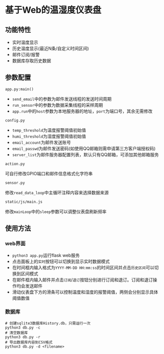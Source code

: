 # 基于Web的温湿度仪表盘

## 功能特性

- 实时温度显示
- 历史温度显示(最近N条/自定义时间区间)
- 邮件订阅/报警
- 数据库存取历史数据

## 参数配置

`app.py:main()`

- `send_email`中的参数为邮件发送线程的发送时间周期
- `run_sensor`中的参数为数据采集线程的采样周期
- `app.run`中的`host`参数为本地服务器的地址，`port`为端口号，其余无需修改

`config.py`

- `temp_threshold`为温度报警阈值初始值
- `humi_threshold`为湿度报警阈值初始值
- `email_account`为邮件发送账号
- `email_passwd`为邮件发送密码(如使用QQ邮箱则需申请第三方客户端授权码)
- `server_list`为邮件服务器配置列表，默认只有QQ邮箱，可添加其他邮箱服务

`action.py`

可自行修改GPIO端口和邮件信息格式化字符串

`sensor.py`

修改`read_data_loop`中主循环注释内容来选择数据来源

`static/js/main.js`

修改`mainLoop`中的`sleep`参数可以调整仪表盘刷新频率

## 使用方法

### web界面

- `python3 app.py`运行flask web服务
- 点击面板上的`实时`按钮可以切换到显示实时数据模式
- 在时间框内输入格式为`YYYY-MM-DD HH:mm:ss`的时间区间并点击`历史区间`可以切换到区间模式
- 在邮件框内输入邮件并点击`订阅`/`退订`按钮分别进行订阅和退订。订阅和退订操作均会发送邮件
- 滑动仪表盘下方的滑条可以控制温度和湿度的报警阈值，两侧会分别显示具体阈值数值

### 数据库

```shell
# 创建sqlite3数据库History.db，只需运行一次
python3 db.py -c
# 清空数据库
python3 db.py -r
# 导出数据库内容到CSV格式
python3 db.py -d <filename>
```
